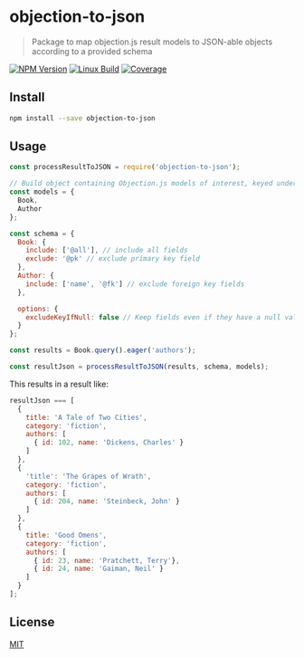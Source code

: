 # objection-to-json

> Package to map objection.js result models to JSON-able objects according to a provided schema

[![NPM Version][npm-image]][npm-url]
[![Linux Build][travis-image]][travis-url]
[![Coverage][coveralls-image]][coveralls-url]

## Install

```bash
npm install --save objection-to-json
```

## Usage

```javascript
const processResultToJSON = require('objection-to-json');

// Build object containing Objection.js models of interest, keyed under their class name
const models = {
  Book,
  Author
};

const schema = {
  Book: {
    include: ['@all'], // include all fields
    exclude: '@pk' // exclude primary key field
  },
  Author: {
    include: ['name', '@fk'] // exclude foreign key fields
  },

  options: {
    excludeKeyIfNull: false // Keep fields even if they have a null value (default)
  }
};

const results = Book.query().eager('authors');

const resultJson = processResultToJSON(results, schema, models);
```
This results in a result like:
```javascript
resultJson === [
  {
    title: 'A Tale of Two Cities',
    category: 'fiction',
    authors: [
      { id: 102, name: 'Dickens, Charles' }
    ]
  },
  {
    'title': 'The Grapes of Wrath',
    category: 'fiction',
    authors: [
      { id: 204, name: 'Steinbeck, John' }
    ]
  },
  {
    title: 'Good Omens',
    category: 'fiction',
    authors: [
      { id: 23, name: 'Pratchett, Terry'},
      { id: 24, name: 'Gaiman, Neil' }
    ]
  }
];
```

## License

[MIT](http://vjpr.mit-license.org)

[npm-image]: https://img.shields.io/npm/v/objection-to-json.svg
[npm-url]: https://npmjs.org/package/objection-to-json
[travis-image]: https://img.shields.io/travis/jonestristand/objection-to-json/master.svg
[travis-url]: https://travis-ci.org/jonestristand/objection-to-json
[coveralls-image]: https://img.shields.io/coveralls/jonestristand/objection-to-json/master.svg
[coveralls-url]: https://coveralls.io/github/jonestristand/objection-to-json